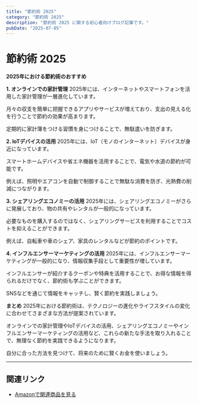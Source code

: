 ```yaml
---
title: "節約術 2025"
category: "節約術 2025"
description: "節約術 2025 に関する初心者向けブログ記事です。"
pubDate: "2025-07-05"
---
```


# 節約術 2025

**2025年における節約術のおすすめ**

**1. オンラインでの家計管理**
2025年には、インターネットやスマートフォンを活用した家計管理が一層進化しています。

月々の収支を簡単に把握できるアプリやサービスが増えており、支出の見える化を行うことで節約の効果が高まります。

定期的に家計簿をつける習慣を身につけることで、無駄遣いを防ぎます。



**2. IoTデバイスの活用**
2025年には、IoT（モノのインターネット）デバイスが身近になっています。

スマートホームデバイスや省エネ機器を活用することで、電気や水道の節約が可能です。

例えば、照明やエアコンを自動で制御することで無駄な消費を防ぎ、光熱費の削減につながります。



**3. シェアリングエコノミーの活用**
2025年には、シェアリングエコノミーがさらに発展しており、物の共有やレンタルが一般的になっています。

必要なものを購入するのではなく、シェアリングサービスを利用することでコストを抑えることができます。

例えば、自転車や車のシェア、家具のレンタルなどが節約のポイントです。



**4. インフルエンサーマーケティングの活用**
2025年には、インフルエンサーマーケティングが一般的になり、情報収集手段として重要性が増しています。

インフルエンサーが紹介するクーポンや特典を活用することで、お得な情報を得られるだけでなく、節約術も学ぶことができます。

SNSなどを通じて情報をキャッチし、賢く節約を実践しましょう。



**まとめ**
2025年における節約術は、テクノロジーの進化やライフスタイルの変化に合わせてさまざまな方法が提案されています。

オンラインでの家計管理やIoTデバイスの活用、シェアリングエコノミーやインフルエンサーマーケティングの活用など、これらの新たな手法を取り入れることで、無理なく節約を実践できるようになります。

自分に合った方法を見つけて、将来のために賢くお金を使いましょう。



---

## 関連リンク

- [Amazonで関連商品を見る](https://www.amazon.co.jp/s?k=%E7%AF%80%E7%B4%84%E8%A1%93+2025&tag=autowritehubai-22)
